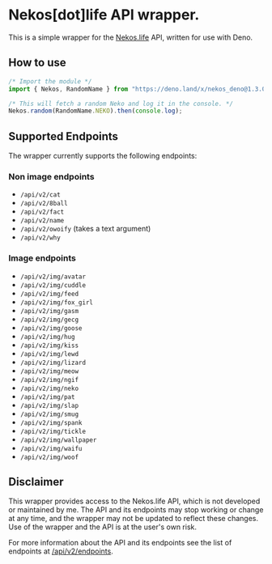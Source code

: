 # Nekos[dot]life API wrapper.
This is a simple wrapper for the [Nekos.life](https://nekos.life) API, written for use with Deno.

## How to use
```ts
/* Import the module */
import { Nekos, RandomName } from "https://deno.land/x/nekos_deno@1.3.0/mod.ts";

/* This will fetch a random Neko and log it in the console. */
Nekos.random(RandomName.NEKO).then(console.log);
```

## Supported Endpoints
The wrapper currently supports the following endpoints:

### Non image endpoints
* `/api/v2/cat`
* `/api/v2/8ball`
* `/api/v2/fact`
* `/api/v2/name`
* `/api/v2/owoify` (takes a text argument)
* `/api/v2/why`

### Image endpoints
* `/api/v2/img/avatar`
* `/api/v2/img/cuddle`
* `/api/v2/img/feed`
* `/api/v2/img/fox_girl`
* `/api/v2/img/gasm`
* `/api/v2/img/gecg`
* `/api/v2/img/goose`
* `/api/v2/img/hug`
* `/api/v2/img/kiss`
* `/api/v2/img/lewd`
* `/api/v2/img/lizard`
* `/api/v2/img/meow`
* `/api/v2/img/ngif`
* `/api/v2/img/neko`
* `/api/v2/img/pat`
* `/api/v2/img/slap`
* `/api/v2/img/smug`
* `/api/v2/img/spank`
* `/api/v2/img/tickle`
* `/api/v2/img/wallpaper`
* `/api/v2/img/waifu`
* `/api/v2/img/woof`

## Disclaimer
This wrapper provides access to the Nekos.life API, which is not developed or maintained by me. The API and its endpoints may stop working or change at any time, and the wrapper may not be updated to reflect these changes. Use of the wrapper and the API is at the user's own risk.

For more information about the API and its endpoints see the list of endpoints at [/api/v2/endpoints](https://nekos.life/api/v2/endpoints).
